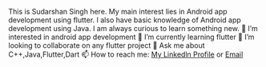 This is Sudarshan Singh here.
My main interest lies in Android app development using flutter. I also have basic knowledge of Android app development using Java. I am always curious to learn something new.
👀 I’m interested in android app development
🌱 I’m currently learning flutter 
💞️ I’m looking to collaborate on any flutter project
💬 Ask me about C++,Java,Flutter,Dart
📫 How to reach me: [My Linkedln Profile](https://www.linkedin.com/in/sudarshan-singh-052170190/) or [Email](sudarshansingh046@gmail.com)

<!---
sudarshansingh046/sudarshansingh046 is a ✨ special ✨ repository because its `README.md` (this file) appears on your GitHub profile.
You can click the Preview link to take a look at your changes.
--->


<!--
**sudarshansingh046/sudarshansingh046** is a ✨ _special_ ✨ repository because its `README.md` (this file) appears on your GitHub profile.

Here are some ideas to get you started:

- 🔭 I’m currently working on ...
- 🌱 I’m currently learning ...
- 👯 I’m looking to collaborate on ...
- 🤔 I’m looking for help with ...
- 💬 Ask me about ...
- 📫 How to reach me: ...
- 😄 Pronouns: ...
- ⚡ Fun fact: ...
-->
